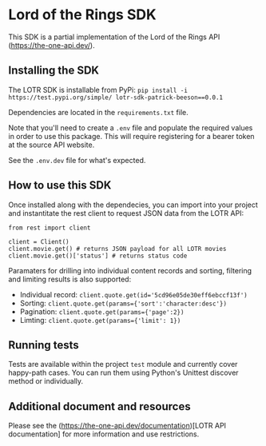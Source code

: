 # Lord of the Rings SDK

This SDK is a partial implementation of the Lord of the Rings API (https://the-one-api.dev/).

## Installing the SDK

The LOTR SDK is installable from PyPi: `pip install -i https://test.pypi.org/simple/ lotr-sdk-patrick-beeson==0.0.1`

Dependencies are located in the `requirements.txt` file.

Note that you'll need to create a `.env` file and populate the required
values in order to use this package. This will require registering for a
bearer token at the source API website.

See the `.env.dev` file for what's expected.

## How to use this SDK

Once installed along with the dependecies, you can
import into your project and instantitate the rest client to request JSON
data from the LOTR API:

```
from rest import client

client = Client()
client.movie.get() # returns JSON payload for all LOTR movies
client.movie.get()['status'] # returns status code
```

Paramaters for drilling into individual content records and sorting,
filtering and limiting results is also supported:
* Individual record: `client.quote.get(id='5cd96e05de30eff6ebccf13f')`
* Sorting: `client.quote.get(params={'sort':'character:desc'})`
* Pagination: `client.quote.get(params={'page':2})`
* Limting: `client.quote.get(params={'limit': 1})`

## Running tests

Tests are available within the project `test` module and currently
cover happy-path cases. You can run them using Python's Unittest discover
method or individually.


## Additional document and resources

Please see the (https://the-one-api.dev/documentation)[LOTR API documentation] for
more information and use restrictions.